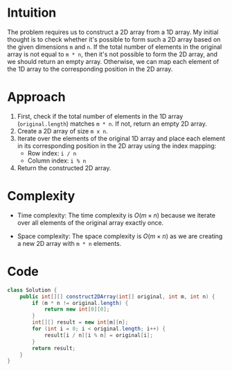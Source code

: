 # Intuition
The problem requires us to construct a 2D array from a 1D array. My initial thought is to check whether it's possible to form such a 2D array based on the given dimensions `m` and `n`. If the total number of elements in the original array is not equal to `m * n`, then it's not possible to form the 2D array, and we should return an empty array. Otherwise, we can map each element of the 1D array to the corresponding position in the 2D array.

# Approach
1. First, check if the total number of elements in the 1D array (`original.length`) matches `m * n`. If not, return an empty 2D array.
2. Create a 2D array of size `m x n`.
3. Iterate over the elements of the original 1D array and place each element in its corresponding position in the 2D array using the index mapping:
   - Row index: `i / n`
   - Column index: `i % n`
4. Return the constructed 2D array.

# Complexity
- Time complexity:
  The time complexity is $O(m \times n)$ because we iterate over all elements of the original array exactly once.

- Space complexity:
  The space complexity is $O(m \times n)$ as we are creating a new 2D array with `m * n` elements.

# Code
```java
class Solution {
    public int[][] construct2DArray(int[] original, int m, int n) {
        if (m * n != original.length) {
            return new int[0][0];
        }
        int[][] result = new int[m][n];
        for (int i = 0; i < original.length; i++) {
            result[i / n][i % n] = original[i];
        }
        return result;
    }
}
```
